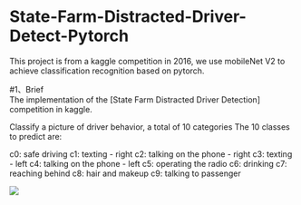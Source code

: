 # State-Farm-Distracted-Driver-Detect-Pytorch
This project is from a kaggle competition in 2016, we use mobileNet V2 to achieve classification recognition based on pytorch.

#1、Brief  
The implementation of the [State Farm Distracted Driver Detection] competition in kaggle.  
  
Classify a picture of driver behavior, a total of 10 categories
The 10 classes to predict are:  


c0: safe driving
c1: texting - right
c2: talking on the phone - right
c3: texting - left
c4: talking on the phone - left
c5: operating the radio
c6: drinking
c7: reaching behind
c8: hair and makeup
c9: talking to passenger   


![](D:\cc\DAR\dar\PyTorch_DistractedDriverDetection\test_output\V2_m\img_64.jpg "")
